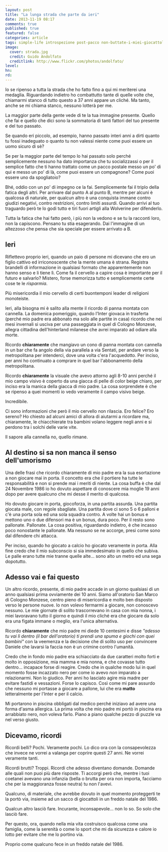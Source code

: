 ```yaml
---
layout: post
title: "La lunga strada che parte da ieri"
date: 2013-11-19 08:17
comments: true
published: true
featured: false
categories: article
tags: simple-life introspezione post-pacco non-buttate-i-miei-giocattoli 1986
image:
  cover: strada.jpg
  credit: Guido Andolfato
  creditlink: http://www.flickr.com/photos/andolfato/
level:
hn: 
rd: 
---
```


Io se ripenso a tutta la strada che ho fatto fino a qui mi meriterei una
medaglia. Riguardando indietro ho combattutto tante di quelle volte che,
chiamarmi stanco di tutto questo a 37 anni appare un cliché. Ma tanto, anche se
mi chiama stanco, nessuno lotterà per me.

La maggior parte della gente vede di te la tua immagine presente. Quello che
fai e quello che dici sono la sommatoria di tanti fattori del tuo presente e
del tuo passato. 

Se quando eri piccolo, ad esempio, hanno passato interi anni a dirti quanto tu
fossi inadeguato o quanto tu non valessi niente come puoi essere un uomo sicuro
di sè? 

Se per la maggior parte del tempo lo hai passato solo perché semplicemente
nessuno ha dato importanza che tu socializzassi o per il semplice fatto che ti
hanno trattato come un pacco postale messo un po' di qui e messo un po' di là,
come puoi essere un compagnone? Come puoi essere uno da spogliatoio? 

Bhé, oddio con un po' di impegno ce la fai. Semplicemente fai il triplo della
fatica degli altri. Per arrivare dal punto A al punto B, mentre per alcuni è
qualcosa di naturale, per qualcun altro è una conquista immane contro giudizi
negativi, contro restrizioni, contro limiti assurdi. Quando arrivi al tuo
traguardo però te lo godi tutto e tiri fuori artigli alla Wolverine per
difenderlo.

Tutta la fatica che hai fatto però, i più non la vedono e se tu la racconti
loro, non la capiscono. Pensano tu stia esagerando. Dai l'immagine di un
altezzoso che pensa che sia speciale per essere arrivato a B. 

## Ieri

Riflettevo proprio ieri, quando un paio di persone mi dicevano che ero un
figlio cattivo ed irriconoscente che la mente umana è strana. Registra
brandelli di informazione in qualsiasi formato che apparentemente non hanno
senso e li tiene lì. Come fa il cervello a capire cosa è importante per il
futuro e salvarlo? Mistero, forse memorizza tutto e semplicemente certe cose te
le _risparmia_.

Più misericordia il mio cervello di certi buontemponi leader di religioni
monoteiste.

Ieri, alla bisogna mi è salito alla mente il ricordo di panna montata con
cannella. La domenica pomeriggio, quando l'Inter giovaca in trasferta (perché
mio padre era abbonato ma solo alle partite in casa) ricordo che nei mesi
invernali si usciva per una passeggiata in quel di Cologno Monzese, allegra
cittadina dell'hinterland milanese che avrei imparato ad odiare alla morte.

Ricordo **chiaramente** che mangiavo un cono di panna montata con cannella in
un bar che fa angolo della via parallela a via Sentati, per andare verso la
metropolitana per intenderci, dove una volta c'era l'acquedotto. Per inciso,
per anni ho continuato a comprare in quel bar l'abbonamento della
metropolitana.

Ricordo **chiaramente** la visuale che avevo attorno agli 8-10 anni perché il
mio campo visivo è coperto da una giacca di pelle di color beige chiaro, per
inciso era la manica della giacca di mio padre. La cosa sorprendete è che se
ripenso a quei momenti io vedo veramente il campo visivo beige. 

Incredibile.

Ci sono informazioni che però il mio cervello non rilascia. Ero felice? Ero
sereno? Ho chiesto ad alcuni amici di allora di aiutarmi a ricordare ma,
chiaramente, le chiacchierate tra bambini volano leggere negli anni e si
perdono tra i solchi delle varie vite. 

Il sapore alla cannella no, quello rimane.

## Al destino si sa non manca il senso dell'umorismo

Una delle frasi che ricordo chiaramente di mio padre era la sua esortazione a
non giocare mai in porta. Il concetto era che il portiere ha tutte le
responsabilità e non si prende mai i meriti di niente. La cosa buffa è che dal
24 Novembre 1986 io ho dovuto aspettare di conoscere mia moglie 19 anni dopo
per avere qualcuno che mi desse il merito di qualcosa. 

Ho dovuto giocare in porta, giocoforza, in una partita assurda. Una partita
giocata male, con regole sbagliate. Una partita dove ci sono 5 o 6 palloni e
c'è una porta sola ed una sola squadra contro. A volte hai un bonus e mettono
uno o due difensori ma è un bonus, dura poco. Per il resto sono pallonate.
Pallonate. La cosa positiva, riguardando indietro, è che incasso poco
nonostante le pallonate. Ma nessuno se ne accorge, presi come sono dal
difendere chi attacca.

Per inciso, quando ho giocato a calcio ho giocato veramente in porta. Alla fine
credo che il mio subconscio si sia immedesimato in quello che subiva. Le palle
erano tutte mie tranne quelle alte... sono alto un metro ed una sega dopotutto.

## Adesso vai e fai questo

Un altro ricordo, presente, di mio padre accade in un giorno qualsiasi di un
anno qualsiasi prima ovviamente dei 10 anni. Siamo all'oratorio San Marco di
Cologno Monzese, centro pieno di misericordia e molto ben disposto verso le
persone nuove. Io non volevo fermarmi a giocare, non conoscevo nessuno. Le mie
giornate di solito trascorrevano in casa con mia nonna, i miei lavoravano tutto
il giorno e quindi il mio cliché era che giocare da solo era una figata immane
o meglio, era l'unica alternativa.

Ricordo **chiaramente** che mio padre mi diede 10 centesimi e disse _"adesso tu
vai lì dentro (il bar dell'oratorio) ti prendi una spuma e giochi con quei
bambini"_ con la veemenza e la decisione che di solito uso per convincere
Daniele che lavarsi la faccia non è un crimine contro l'umanità.

Credo che in fondo mio padre era schiacciato da due caratteri molto forti e
molto in opposizione, mia mamma e mia nonna, e che covasse tutto dentro...
incapace forse di reagire. Credo che in qualche modo lui in quel momento fosse
incazzato nero per come io avevo *non* imparato a relazionarmi. Non lo giudico.
Per anni ho lasciato agire mia madre per evitare fastidi e vessazioni. Forse lo
capisco. Così come mi pare assurdo che nessuno mi portasse a giocare a pallone,
lui che era **matto** letteralmente per l'Inter e per il calcio.

Mi portarono in piscina obbligati dal medico perché iniziavo ad avere una forma
d'asma allergica. La prima volta che mio padre mi portò in piscina era
arrabbiato nero, non voleva farlo. Piano a piano qualche pezzo di puzzle va nel
verso giusto. 

## Dicevamo, ricordi

Ricordi belli? Pochi. Veramente pochi. Lo dico ora con la consapevolezza che
invece ne vorrei a valanga per coprire questi 27 anni. Ne vorrei veramente
tanti. 

Ricordi brutti? Troppi. Ricordi che adesso diventano domande. Domande alle
quali non puoi più dare risposte. Ti accorgi però che, mentre i tuoi coetanei
avevano una infanzia (bella o brutta per ora non importa, facciamo che per la
maggioranza fosse neutra) tu non l'avevi. 

Qualcuno, di materiale, che avrebbe dovuto in quel momento proteggerti te la
portò via, insieme ad un sacco di giocattoli in un freddo natale del 1986.

Qualcun altro lasciò fare. Incurante, inconsapevole... non lo so. So solo che
lasciò fare. 

Per questo, ora, quando nella mia vita costruisco qualcosa come una famiglia,
come la serenità o come lo sport che mi da sicurezza e calore io lotto per
evitare che me lo portino via. 

Proprio come qualcuno fece in un freddo natale del 1986.
